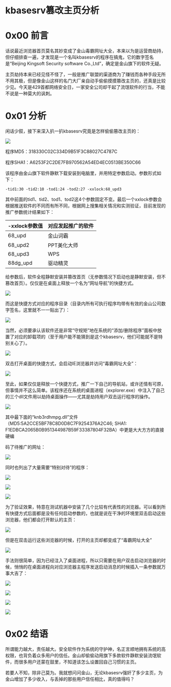 # kbasesrv篡改主页分析

0x00 前言
=====

话说最近浏览器首页莫名其妙变成了金山毒霸网址大全，本来以为是运营商劫持，但仔细排查一遍，才发现是一个名叫kbasesrv的程序在搞鬼，它的数字签名是“Beijing Kingsoft Security software Co.,Ltd”，确定是金山旗下的软件无疑。

主页劫持本来已经见怪不怪了，一般是推广联盟的渠道商为了赚钱而各种手段无所不用其极，但是像金山这样的名门大厂亲自动手偷偷摸摸篡改主页的，还真是比较少见。今天是429首都网络安全日，一家安全公司却干起了流氓软件的行当，不能不说是一种莫大的讽刺。

0x01 分析
=====

闲话少叙，接下来深入扒一扒kbasesrv究竟是怎样偷偷篡改主页的：

![](http://drops.javaweb.org/uploads/images/4c602555f0743d7c07a2d33730ee34faeb934d23.jpg)

程序MD5：318330C02C334D9B51F3C88027C4787C

程序SHA1：A6253F2C2DE7FB970562A54ED4EC0513BE350C66

该程序由金山旗下软件静默下载安装到电脑里，并用特定参数启动。参数形式如下：

`-tid1:30 -tid2:10 -tod1:24 -tod2:27 -xxlock:68_upd3`

其中前面的tid1、tid2、tod1、tod2这4个参数固定不变。最后一个xxlock参数会根据推送软件的不同而有所不同，根据网上搜集相关情况和实测验证，目前发现的推广参数统计结果如下：

| -xxlock参数值 | 对应发起推广的软件 |
| --- | --- |
| 68_upd | 金山词霸 |
| 68_upd2 | PPT美化大师 |
| 68_upd3 | WPS |
| 88dg_upd | 驱动精灵 |

给参数后，软件全程静默安装并篡改首页（无参数情况下启动也是静默安装，但不篡改首页）。仅仅是在桌面上释放一个名为“网址导航”的快捷方式。

![](http://drops.javaweb.org/uploads/images/76cb465ee46eafc072ea0eb95f16fd5b7b11c224.jpg)

而这是快捷方式对应的程序目录（目录内所有可执行程序均带有有效的金山公司数字签名，这里就不一一贴出了）：

![](http://drops.javaweb.org/uploads/images/3a2ca6ec4164abdec37862c6899c4e10901550d0.jpg)

当然，必须要承认该软件还是非常“守规矩”地在系统的“添加/删除程序”面板中放置了对应的卸载项的（至于用户能不能猜到是这个kbasesrv，他们可能就不是特别关心了）。

![](http://drops.javaweb.org/uploads/images/9cad3e72233210c700c4043ba1f11fb0a3ee591a.jpg)

双击打开桌面的快捷方式，会启动IE浏览器并访问“毒霸网址大全”：

![](http://drops.javaweb.org/uploads/images/b714758749f1260b4cfc8cd5af01d28ab634421d.jpg)

至此，如果仅仅是释放一个快捷方式，推广一下自己的导航站，或许还情有可原，但事情并不这么简单。该程序还在系统的桌面进程（explorer.exe）中注入了自己的三个dll文件用以劫持桌面操作——尤其是劫持用户双击运行程序的操作。

![](http://drops.javaweb.org/uploads/images/56826a2df56dd54db6d1948518f73ba76b3a890e.jpg)

其中最下面的“knb3rdhmpg.dll”文件（MD5:5A2CCE5BF78C8D0D8C7F9254376A2C46; SHA1: F1EDBCA2065B0B951344987B59F33387804F32BA）中更是大大方方的直接硬编

码了待推广的网址：

![](http://drops.javaweb.org/uploads/images/c84e2a4ac8362d394c16ad69bb3ee28da613e9e9.jpg)

同时也列出了大量需要“特别对待”的程序：

![](http://drops.javaweb.org/uploads/images/11bec9e6f304beb07f57c987105f8ec55a5bab30.jpg)

![](http://drops.javaweb.org/uploads/images/2b57dd2d3c4569fc897d323b813c48262b15ee0d.jpg)

![](http://drops.javaweb.org/uploads/images/d02e143237773730e054142ced8a6d59da632064.jpg)

为了验证效果，特意在测试机器中安装了几个比较有代表性的浏览器。可以看到所有快捷方式后面都是没有任何启动参数的，也就是说在干净的环境里双击启动这些浏览器，他们都会打开默认的主页：

![](http://drops.javaweb.org/uploads/images/d6c00fd95450588db06a0861c9bcc6f195a84f8e.jpg)

但是在双击运行这些浏览器的时候，打开的主页却都变成了“毒霸网址大全”

![](http://drops.javaweb.org/uploads/images/48ab349df1e9489011d26bc3b1a18846c5e229ae.jpg)

手法则很简单，因为已经注入了桌面进程，所以只需要在用户双击启动浏览器的时候，悄悄的在桌面进程向对应浏览器主程序发送启动消息的时候插入一条参数就万事大吉了：

![](http://drops.javaweb.org/uploads/images/e153e3568a8b58f04848b268cd8ae1d2d4ba0565.jpg)

![](http://drops.javaweb.org/uploads/images/30321f7681203fbc7a64f0234c111404fd4133de.jpg)

![](http://drops.javaweb.org/uploads/images/13bf8d08fb1c377fbf0494698ad917328bf51fd3.jpg)

![](http://drops.javaweb.org/uploads/images/ea51e2a62f2563569a692979618c85133d00e633.jpg)

0x02 结语
=====

所谓能力越大，责任越大。安全软件作为系统的守护神，名正言顺地拥有系统的高权限，也背负着众多用户的信任。金山却偷偷动用旗下多款软件静默安装流氓软件，而很多用户还蒙在鼓里，不知道该怎么设置回自己习惯的主页。

若要人不知，除非己莫为。我就想问问金山，无论kbasesrv强奸了多少主页，为金山增加了多少收入，与丢掉的那些用户信任相比，真的值得吗？